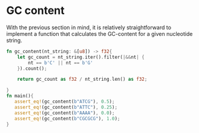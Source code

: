 # GC content
With the previous section in mind, it is relatively straightforward to implement a function that calculates the GC-content for a given nucleotide string.

```rust
fn gc_content(nt_string: &[u8]) -> f32{
    let gc_count = nt_string.iter().filter(|&&nt| {
        nt == b'C' || nt == b'G'
    }).count();

    return gc_count as f32 / nt_string.len() as f32;

}
fn main(){
   assert_eq!(gc_content(b"ATCG"), 0.5);
   assert_eq!(gc_content(b"ATTC"), 0.25);
   assert_eq!(gc_content(b"AAAA"), 0.0);
   assert_eq!(gc_content(b"CGCGCG"), 1.0);
}

```
